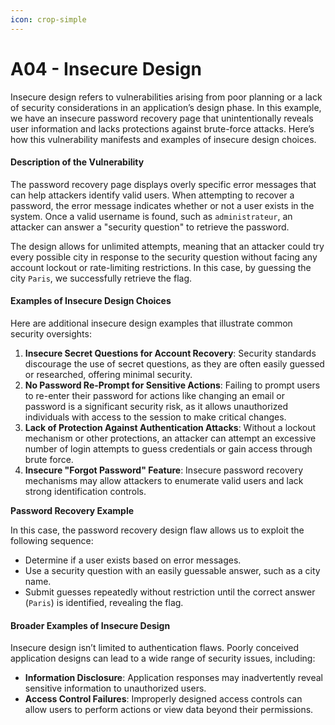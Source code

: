 ```yaml
---
icon: crop-simple
---
```


# A04 - Insecure Design

Insecure design refers to vulnerabilities arising from poor planning or a lack of security considerations in an application’s design phase. In this example, we have an insecure password recovery page that unintentionally reveals user information and lacks protections against brute-force attacks. Here’s how this vulnerability manifests and examples of insecure design choices.

#### Description of the Vulnerability

The password recovery page displays overly specific error messages that can help attackers identify valid users. When attempting to recover a password, the error message indicates whether or not a user exists in the system. Once a valid username is found, such as `administrateur`, an attacker can answer a "security question" to retrieve the password.

The design allows for unlimited attempts, meaning that an attacker could try every possible city in response to the security question without facing any account lockout or rate-limiting restrictions. In this case, by guessing the city `Paris`, we successfully retrieve the flag.

#### Examples of Insecure Design Choices

Here are additional insecure design examples that illustrate common security oversights:

1. **Insecure Secret Questions for Account Recovery**: Security standards discourage the use of secret questions, as they are often easily guessed or researched, offering minimal security.
2. **No Password Re-Prompt for Sensitive Actions**: Failing to prompt users to re-enter their password for actions like changing an email or password is a significant security risk, as it allows unauthorized individuals with access to the session to make critical changes.
3. **Lack of Protection Against Authentication Attacks**: Without a lockout mechanism or other protections, an attacker can attempt an excessive number of login attempts to guess credentials or gain access through brute force.
4. **Insecure "Forgot Password" Feature**: Insecure password recovery mechanisms may allow attackers to enumerate valid users and lack strong identification controls.

**Password Recovery Example**

In this case, the password recovery design flaw allows us to exploit the following sequence:

* Determine if a user exists based on error messages.
* Use a security question with an easily guessable answer, such as a city name.
* Submit guesses repeatedly without restriction until the correct answer (`Paris`) is identified, revealing the flag.

#### Broader Examples of Insecure Design

Insecure design isn’t limited to authentication flaws. Poorly conceived application designs can lead to a wide range of security issues, including:

* **Information Disclosure**: Application responses may inadvertently reveal sensitive information to unauthorized users.
* **Access Control Failures**: Improperly designed access controls can allow users to perform actions or view data beyond their permissions.
